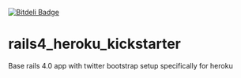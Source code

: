 [![Bitdeli Badge](https://d2weczhvl823v0.cloudfront.net/jonathanchrisp/rails4_heroku_kickstarter/trend.png)](https://bitdeli.com/free "Bitdeli Badge")

rails4_heroku_kickstarter
=========================

Base rails 4.0 app with twitter bootstrap setup specifically for heroku
